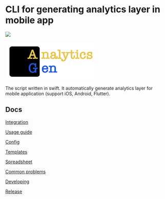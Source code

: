 # CLI for generating analytics layer in mobile app

![](https://img.shields.io/cocoapods/v/AnalyticsGen?style=plastic)

<img src="Resources/logo.png" width="280" center>

The script written in swift. It automatically generate analytics layer for mobile application (support iOS, Android, Flutter).

## Docs

[Integration](Docs/integration_guide.md)

[Usage guide](Docs/usage_guide.md)

[Config](Docs/config.md)

[Templates](Docs/templates.md)

[Spreadsheet](Docs/spreadsheet.md)

[Common problems](Docs/common_problems.md)

[Developing](Docs/developing.md)

[Release](Docs/release.md)

